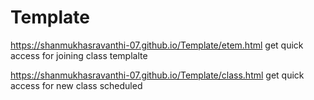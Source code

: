 # Template

https://shanmukhasravanthi-07.github.io/Template/etem.html get quick access for joining class templalte

https://shanmukhasravanthi-07.github.io/Template/class.html get quick access for new class scheduled
